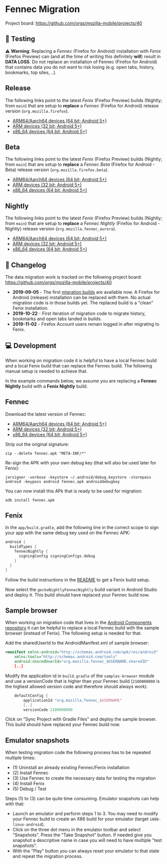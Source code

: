 # Fennec Migration

Project board: https://github.com/orgs/mozilla-mobile/projects/40

## 📱 Testing

⚠️ **Warning**: Replacing a _Fennec_ (Firefox for Android) installation with _Fenix_ (Firefox Preview) can (and at the time of writing this definitely **will**) result in **DATA LOSS**. Do not replace an installation of Fennec (Firefox for Android) that contains data you do not want to risk losing (e.g. open tabs, history, bookmarks, top sites, ..).

## Release

The following links point to the latest *Fenix* (Firefox Preview) builds (Nightly; from `main`) that are setup to **replace** a *Fennec* (Firefox for Android) release version (`org.mozilla.firefox`).

* [ARM64/Aarch64 devices (64 bit; Android 5+)](https://firefox-ci-tc.services.mozilla.com/api/index/v1/task/project.mobile.fenix.v2.fennec-production.latest/artifacts/public/build/arm64-v8a/geckoBeta/target.apk)
* [ARM devices (32 bit; Android 5+)](https://firefox-ci-tc.services.mozilla.com/api/index/v1/task/project.mobile.fenix.v2.fennec-production.latest/artifacts/public/build/armeabi-v7a/geckoBeta/target.apk)
* [x86_64 devices (64 bit; Android 5+)](https://firefox-ci-tc.services.mozilla.com/api/index/v1/task/project.mobile.fenix.v2.fennec-production.latest/artifacts/public/build/x86_64/geckoBeta/target.apk)

## Beta

The following links point to the latest *Fenix* (Firefox Preview) builds (Nightly; from `main`) that are setup to **replace** a *Fennec Beta* (Firefox for Android - Beta) release version (`org.mozilla.firefox.beta`).

* [ARM64/Aarch64 devices (64 bit; Android 5+)](https://firefox-ci-tc.services.mozilla.com/api/index/v1/task/project.mobile.fenix.v2.fennec-beta.latest/artifacts/public/build/arm64-v8a/geckoBeta/target.apk)
* [ARM devices (32 bit; Android 5+)](https://firefox-ci-tc.services.mozilla.com/api/index/v1/task/project.mobile.fenix.v2.fennec-beta.latest/artifacts/public/build/armeabi-v7a/geckoBeta/target.apk)
* [x86_64 devices (64 bit; Android 5+)](https://firefox-ci-tc.services.mozilla.com/api/index/v1/task/project.mobile.fenix.v2.fennec-beta.latest/artifacts/public/build/x86_64/geckoBeta/target.apk)

## Nightly

The following links point to the latest *Fenix* (Firefox Preview) builds (Nightly; from `main`) that are setup to **replace** a *Fennec Nightly* (Firefox for Android - Nightly) release version (`org.mozilla.fennec_aurora`).

* [ARM64/Aarch64 devices (64 bit; Android 5+)](https://firefox-ci-tc.services.mozilla.com/api/index/v1/task/mobile.v2.fenix.nightly.latest.arm64-v8a/artifacts/public/build/arm64-v8a/target.apk)
* [ARM devices (32 bit; Android 5+)](https://firefox-ci-tc.services.mozilla.com/api/index/v1/task/mobile.v2.fenix.nightly.latest.armeabi-v7a/artifacts/public/build/armeabi-v7a/target.apk)
* [x86_64 devices (64 bit; Android 5+)](https://firefox-ci-tc.services.mozilla.com/api/index/v1/task/mobile.v2.fenix.nightly.latest.x86_64/artifacts/public/build/x86_64/target.apk)

## 📝 Changelog

The data migration work is tracked on the following project board:
https://github.com/orgs/mozilla-mobile/projects/40

* **2019-09-05** - The first [migration builds](https://tools.taskcluster.net/index/project.mobile.fenix.v2.fennec-production/latest) are available now. A Firefox for Android (release) installation can be replaced with them. No actual migration code is in those builds yet. The replaced build is a "clean" Fenix installation.
* **2019-10-22** - First iteration of migration code to migrate history, bookmarks and open tabs landed in builds.
* **2019-11-02** - Firefox Account users remain logged in after migrating to Fenix.

## 💻 Development

When working on migration code it is helpful to have a local Fennec build and a local Fenix build that can replace the Fennec build. The following manual setup is needed to achieve that.

In the example commands below, we assume you are replacing a **Fennec Nightly** build with a **Fenix Nightly** build.

## Fennec

Download the latest version of Fennec:

 - [ARM64/Aarch64 devices (64 bit; Android 5+)](https://archive.mozilla.org/pub/mobile/nightly/latest-mozilla-esr68-android-aarch64/)
 - [ARM devices (32 bit; Android 5+)](https://archive.mozilla.org/pub/mobile/nightly/latest-mozilla-esr68-android-api-16/)
 - [x86_64 devices (64 bit; Android 5+)](https://archive.mozilla.org/pub/mobile/nightly/latest-mozilla-esr68-android-x86_64/)

Strip out the original signature:

```
zip --delete fennec.apk "META-INF/*"
```

Re-sign the APK with your own debug key (that will also be used later for Fenix):

```
jarsigner -verbose -keystore ~/.android/debug.keystore -storepass android -keypass android fennec.apk androiddebugkey
```

You can now install this APk that is ready to be used for migration:

```
adb install fennec.apk
```

## Fenix

In the `app/build.gradle`, add the following line in the correct scope to sign your app with the same debug key used on the Fennec APK:

```groovy
android {
  buildTypes {
    fennecNightly {
      signingConfig signingConfigs.debug
    }
  }
}
```

Follow the build instructions in the [README](https://github.com/mozilla-mobile/fenix/blob/main/README.md) to get a Fenix build setup.

Now select the `geckoNightlyFennecNightly` build variant in Android Studio and deploy it. This build should have replaced your Fennec build now.

## Sample browser

When working on migration code that lives in the [Android Components repository](https://github.com/mozilla-mobile/android-components) it can be helpful to replace a local Fennec build with the sample browser (instead of Fenix). The following setup is needed for that.

Add the sharedUserId to the AndroidManifest.xml of sample browser:

```XML
<manifest xmlns:android="http://schemas.android.com/apk/res/android"
    xmlns:tools="http://schemas.android.com/tools"
    android:sharedUserId="org.mozilla.fennec_$USERNAME.sharedID"
    [..]
```

Modify the application id in `build.gradle` of the `samples-browser` module and use a versionCode that is higher than your Fennec build (`2100000000` is the highest allowed version code and therefore should always work).

```Groovy
    defaultConfig {
        applicationId "org.mozilla.fennec_$USERNAME"
        [..]
        versionCode 2100000000
```



Click on "Sync Project with Gradle Files" and deploy the sample browser. This build should have replaced your Fennec build now.

## Emulator snapshots

When testing migration code the following process has to be repeated multiple times:

* (1) Uninstall an already existing Fennec/Fenix installation
* (2) Install Fennec
* (3) Use Fennec to create the necessary data for testing the migration
* (4) Install Fenix
* (5) Debug / Test

Steps (1) to (3) can be quite time consuming. Emulator snapshots can help with that:

* Launch an emulator and perform steps 1 to 3. You may need to modify your Fennec build to create an X86 build for your emulator (target `i686-linux-android`).
* Click on the three dot menu in the emulator toolbar and select "Snapshots". Press the "Take Snapshot" button. If needed give you snapshot a descriptive name in case you will need to have multiple "test snapshots".
* With the "Play" button you can always reset your emulator to that state and repeat the migration process.
